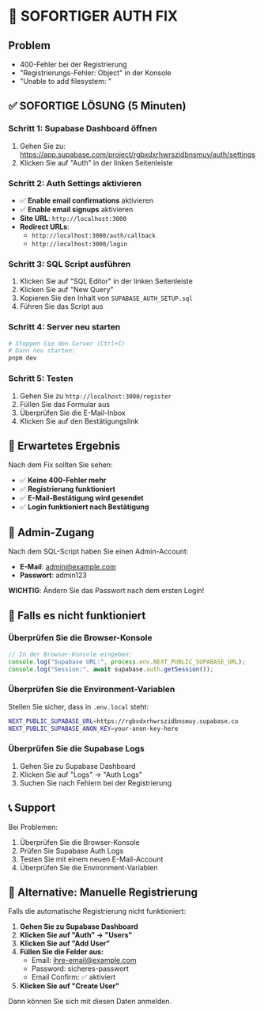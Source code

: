 # 🚨 SOFORTIGER AUTH FIX

## Problem

- 400-Fehler bei der Registrierung
- "Registrierungs-Fehler: Object" in der Konsole
- "Unable to add filesystem: <illegal path>"

## ✅ SOFORTIGE LÖSUNG (5 Minuten)

### Schritt 1: Supabase Dashboard öffnen

1. Gehen Sie zu: https://app.supabase.com/project/rgbxdxrhwrszidbnsmuy/auth/settings
2. Klicken Sie auf "Auth" in der linken Seitenleiste

### Schritt 2: Auth Settings aktivieren

- ✅ **Enable email confirmations** aktivieren
- ✅ **Enable email signups** aktivieren
- **Site URL**: `http://localhost:3000`
- **Redirect URLs**:
  - `http://localhost:3000/auth/callback`
  - `http://localhost:3000/login`

### Schritt 3: SQL Script ausführen

1. Klicken Sie auf "SQL Editor" in der linken Seitenleiste
2. Klicken Sie auf "New Query"
3. Kopieren Sie den Inhalt von `SUPABASE_AUTH_SETUP.sql`
4. Führen Sie das Script aus

### Schritt 4: Server neu starten

```bash
# Stoppen Sie den Server (Ctrl+C)
# Dann neu starten:
pnpm dev
```

### Schritt 5: Testen

1. Gehen Sie zu `http://localhost:3000/register`
2. Füllen Sie das Formular aus
3. Überprüfen Sie die E-Mail-Inbox
4. Klicken Sie auf den Bestätigungslink

## 🎯 Erwartetes Ergebnis

Nach dem Fix sollten Sie sehen:

- ✅ **Keine 400-Fehler mehr**
- ✅ **Registrierung funktioniert**
- ✅ **E-Mail-Bestätigung wird gesendet**
- ✅ **Login funktioniert nach Bestätigung**

## 🔧 Admin-Zugang

Nach dem SQL-Script haben Sie einen Admin-Account:

- **E-Mail**: admin@example.com
- **Passwort**: admin123

**WICHTIG**: Ändern Sie das Passwort nach dem ersten Login!

## 🚨 Falls es nicht funktioniert

### Überprüfen Sie die Browser-Konsole

```javascript
// In der Browser-Konsole eingeben:
console.log("Supabase URL:", process.env.NEXT_PUBLIC_SUPABASE_URL);
console.log("Session:", await supabase.auth.getSession());
```

### Überprüfen Sie die Environment-Variablen

Stellen Sie sicher, dass in `.env.local` steht:

```bash
NEXT_PUBLIC_SUPABASE_URL=https://rgbxdxrhwrszidbnsmuy.supabase.co
NEXT_PUBLIC_SUPABASE_ANON_KEY=your-anon-key-here
```

### Überprüfen Sie die Supabase Logs

1. Gehen Sie zu Supabase Dashboard
2. Klicken Sie auf "Logs" → "Auth Logs"
3. Suchen Sie nach Fehlern bei der Registrierung

## 📞 Support

Bei Problemen:

1. Überprüfen Sie die Browser-Konsole
2. Prüfen Sie Supabase Auth Logs
3. Testen Sie mit einem neuen E-Mail-Account
4. Überprüfen Sie die Environment-Variablen

## 🔄 Alternative: Manuelle Registrierung

Falls die automatische Registrierung nicht funktioniert:

1. **Gehen Sie zu Supabase Dashboard**
2. **Klicken Sie auf "Auth" → "Users"**
3. **Klicken Sie auf "Add User"**
4. **Füllen Sie die Felder aus:**
   - Email: ihre-email@example.com
   - Password: sicheres-passwort
   - Email Confirm: ✅ aktiviert
5. **Klicken Sie auf "Create User"**

Dann können Sie sich mit diesen Daten anmelden.
